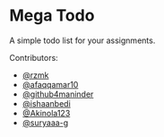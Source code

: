 # Mega Todo

A simple todo list for your assignments.

Contributors:

- [@rzmk](https://github.com/rzmk)
- [@afaqqamar10](https://github.com/afaqqamar10)
- [@github4maninder](https://github.com/github4maninder)
- [@ishaanbedi](https://github.com/ishaanbedi)
- [@Akinola123](https://github.com/Akinola123)
- [@suryaaa-g](https://github.com/suryaaa-g)
